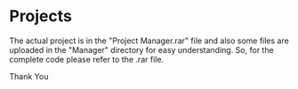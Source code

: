 # Projects

The actual project is in the "Project Manager.rar" file and also some files are uploaded in the "Manager" directory for easy understanding.
So, for the complete code please refer to the .rar file.


Thank You

